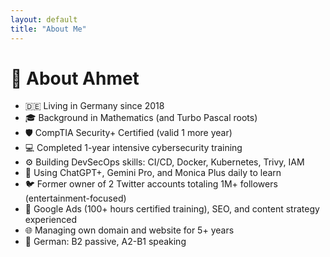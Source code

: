 ```yaml
---
layout: default
title: "About Me"
---
```


# 👤 About Ahmet

- 🇩🇪 Living in Germany since 2018  
- 🎓 Background in Mathematics (and Turbo Pascal roots)  
- 🛡 CompTIA Security+ Certified (valid 1 more year)  
- 💻 Completed 1-year intensive cybersecurity training  
- ⚙️ Building DevSecOps skills: CI/CD, Docker, Kubernetes, Trivy, IAM  
- 🤖 Using ChatGPT+, Gemini Pro, and Monica Plus daily to learn  
- 🐦 Former owner of 2 Twitter accounts totaling 1M+ followers (entertainment-focused)  
- 🧠 Google Ads (100+ hours certified training), SEO, and content strategy experienced  
- 🌐 Managing own domain and website for 5+ years  
- 🔡 German: B2 passive, A2-B1 speaking  
